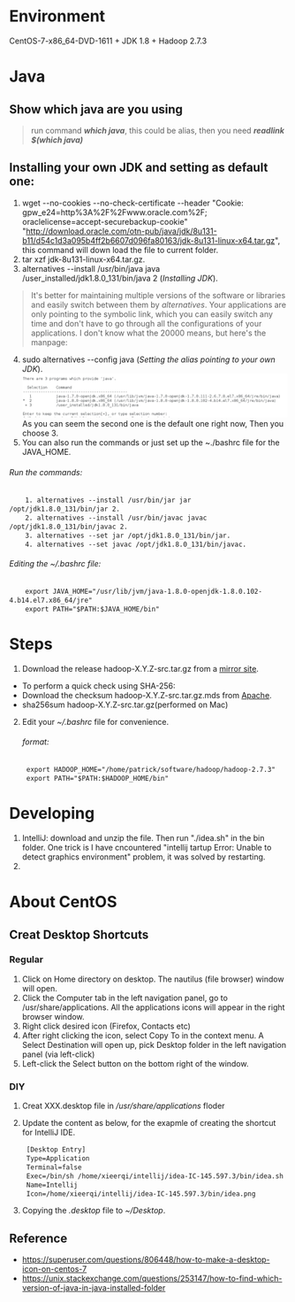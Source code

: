 # Environment
  CentOS-7-x86_64-DVD-1611 + JDK 1.8 + Hadoop 2.7.3
  
# Java
  ## Show which java are you using
  > run command __*which java*__, this could be alias, then you need __*readlink $(which java)*__
  ## Installing your own JDK and setting as default one:
  1. wget  --no-cookies --no-check-certificate --header "Cookie: gpw_e24=http%3A%2F%2Fwww.oracle.com%2F; oraclelicense=accept-securebackup-cookie" "http://download.oracle.com/otn-pub/java/jdk/8u131-b11/d54c1d3a095b4ff2b6607d096fa80163/jdk-8u131-linux-x64.tar.gz", this command will down load the file to current folder.
  2. tar xzf jdk-8u131-linux-x64.tar.gz.
  3. alternatives --install /usr/bin/java java /user_installed/jdk1.8.0_131/bin/java 2 (*Installing JDK*).
  >  It's better for maintaining multiple versions of the software or libraries and easily switch between them by *alternatives*. Your applications are only pointing to the symbolic link, which you can easily switch any time and don't have to go through all the configurations of your applications. I don't know what the 20000 means, but here's the manpage: 
  4. sudo alternatives --config java (*Setting the alias pointing to your own JDK*).
  ![alt text](alternative_linux.jpeg)
        As you can seem the second one is the default one right now, Then you choose 3.
  5. You can also run the commands or just set up the ~./bashrc file for the JAVA_HOME. 
  
   ###### Run the commands:
        1. alternatives --install /usr/bin/jar jar /opt/jdk1.8.0_131/bin/jar 2.
        2. alternatives --install /usr/bin/javac javac /opt/jdk1.8.0_131/bin/javac 2.
        3. alternatives --set jar /opt/jdk1.8.0_131/bin/jar.
        4. alternatives --set javac /opt/jdk1.8.0_131/bin/javac.
  
   ###### Editing the ~/.bashrc file:
        export JAVA_HOME="/usr/lib/jvm/java-1.8.0-openjdk-1.8.0.102-4.b14.el7.x86_64/jre"
        export PATH="$PATH:$JAVA_HOME/bin"


  

# Steps
1. Download the release hadoop-X.Y.Z-src.tar.gz from a [mirror site](http://www.apache.org/dyn/closer.cgi/hadoop/common).
  * To perform a quick check using SHA-256:
  * Download the checksum hadoop-X.Y.Z-src.tar.gz.mds from [Apache](https://dist.apache.org/repos/dist/release/hadoop/common/).
  * sha256sum hadoop-X.Y.Z-src.tar.gz(performed on Mac)
2. Edit your *~/.bashrc* file for convenience.
    ###### format:
        export HADOOP_HOME="/home/patrick/software/hadoop/hadoop-2.7.3"
        export PATH="$PATH:$HADOOP_HOME/bin"
        
# Developing
1. IntelliJ: download and unzip the file. Then run "./idea.sh" in the bin folder. One trick is I have cncountered "intellij tartup Error: Unable to detect graphics environment" problem, it was solved by restarting.
2. 

# About CentOS
## Creat Desktop Shortcuts
### Regular
1. Click on Home directory on desktop. The nautilus (file browser) window will open.
2. Click the Computer tab in the left navigation panel, go to /usr/share/applications. All the applications icons will appear in the right browser window.
3. Right click desired icon (Firefox, Contacts etc)
4. After right clicking the icon, select Copy To in the context menu. A Select Destination will open up, pick Desktop folder in the left navigation panel (via left-click)
5. Left-click the Select button on the bottom right of the window.
### DIY
1. Creat XXX.desktop file in _/usr/share/applications_ floder
2. Update the content as below, for the exapmle of creating the shortcut for IntelliJ IDE.

        [Desktop Entry]
        Type=Application
        Terminal=false
        Exec=/bin/sh /home/xieerqi/intellij/idea-IC-145.597.3/bin/idea.sh
        Name=Intellij
        Icon=/home/xieerqi/intellij/idea-IC-145.597.3/bin/idea.png
3. Copying the _.desktop_ file to _~/Desktop_.




## Reference
  * https://superuser.com/questions/806448/how-to-make-a-desktop-icon-on-centos-7
  * https://unix.stackexchange.com/questions/253147/how-to-find-which-version-of-java-in-java-installed-folder
